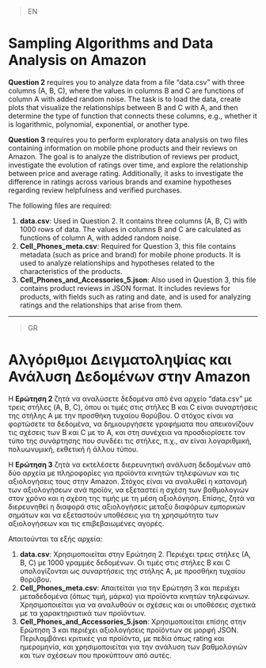 >EN
# Sampling Algorithms and Data Analysis on Amazon

**Question 2** requires you to analyze data from a file “data.csv” with three columns (A, B, C), where the values in columns B and C are functions of column A with added random noise. The task is to load the data, create plots that visualize the relationships between B and C with A, and then determine the type of function that connects these columns, e.g., whether it is logarithmic, polynomial, exponential, or another type.

**Question 3** requires you to perform exploratory data analysis on two files containing information on mobile phone products and their reviews on Amazon. The goal is to analyze the distribution of reviews per product, investigate the evolution of ratings over time, and explore the relationship between price and average rating. Additionally, it asks to investigate the difference in ratings across various brands and examine hypotheses regarding review helpfulness and verified purchases.

The following files are required:
1. **data.csv**: Used in Question 2. It contains three columns (A, B, C) with 1000 rows of data. The values in columns B and C are calculated as functions of column A, with added random noise.
2. **Cell_Phones_meta.csv**: Required for Question 3, this file contains metadata (such as price and brand) for mobile phone products. It is used to analyze relationships and hypotheses related to the characteristics of the products.
3. **Cell_Phones_and_Accessories_5.json**: Also used in Question 3, this file contains product reviews in JSON format. It includes reviews for products, with fields such as rating and date, and is used for analyzing ratings and the relationships that arise from them.

---
>GR
# Αλγόριθμοι Δειγματοληψίας και Ανάλυση Δεδομένων στην Amazon

Η **Ερώτηση 2** ζητά να αναλύσετε δεδομένα από ένα αρχείο “data.csv” με τρεις στήλες (A, B, C), όπου οι τιμές στις στήλες B και C είναι συναρτήσεις της στήλης A με την προσθήκη τυχαίου θορύβου. Ο στόχος είναι να φορτώσετε τα δεδομένα, να δημιουργήσετε γραφήματα που απεικονίζουν τις σχέσεις των B και C με το A, και στη συνέχεια να προσδιορίσετε τον τύπο της συνάρτησης που συνδέει τις στήλες, π.χ., αν είναι λογαριθμική, πολυωνυμική, εκθετική ή άλλου τύπου.

Η **Ερώτηση 3** ζητά να εκτελέσετε διερευνητική ανάλυση δεδομένων από δύο αρχεία με πληροφορίες για προϊόντα κινητών τηλεφώνων και τις αξιολογήσεις τους στην Amazon. Στόχος είναι να αναλυθεί η κατανομή των αξιολογήσεων ανά προϊόν, να εξεταστεί η σχέση των βαθμολογιών στον χρόνο και η σχέση της τιμής με τη μέση αξιολόγηση. Επίσης, ζητά να διερευνηθεί η διαφορά στις αξιολογήσεις μεταξύ διαφόρων εμπορικών σημάτων και να εξεταστούν υποθέσεις για τη χρησιμότητα των αξιολογήσεων και τις επιβεβαιωμένες αγορές.

Απαιτούνται τα εξής αρχεία:
1. **data.csv**: Χρησιμοποιείται στην Ερώτηση 2. Περιέχει τρεις στήλες (Α, Β, C) με 1000 γραμμές δεδομένων. Οι τιμές στις στήλες Β και C υπολογίζονται ως συναρτήσεις της στήλης Α, με προσθήκη τυχαίου θορύβου.
2. **Cell_Phones_meta.csv**: Απαιτείται για την Ερώτηση 3 και περιέχει μεταδεδομένα (όπως τιμή, μάρκα) για προϊόντα κινητών τηλεφώνων. Χρησιμοποιείται για να αναλυθούν οι σχέσεις και οι υποθέσεις σχετικά με τα χαρακτηριστικά των προϊόντων.
3. **Cell_Phones_and_Accessories_5.json**: Χρησιμοποιείται επίσης στην Ερώτηση 3 και περιέχει αξιολογήσεις προϊόντων σε μορφή JSON. Περιλαμβάνει κριτικές για προϊόντα, με πεδία όπως rating και ημερομηνία, και χρησιμοποιείται για την ανάλυση των βαθμολογιών και των σχέσεων που προκύπτουν από αυτές.
